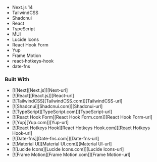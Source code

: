 - Next.js 14
- TailwindCSS
- Shadcnui
- React
- TypeScript
- MUI
- Lucide Icons
- React Hook Form
- Yup
- Frame Motion
- react-hotkeys-hook
- date-fns

### Built With

- [![Next][Next.js]][Next-url]
- [![React][React.js]][React-url]
- [![TailwindCSS][TailwindCSS.com]][TailwindCSS-url]
- [![Shadcnui][Shadcnui.com]][Shadcnui-url]
- [![TypeScript][TypeScript.com]][TypeScript-url]
- [![React Hook Form][React Hook Form.com]][React Hook Form-url]
- [![Yup][Yup.com]][Yup-url]
- [![React Hotkeys Hook][React Hotkeys Hook.com]][React Hotkeys Hook-url]
- [![Date-fns][Date-fns.com]][Date-fns-url]
- [![Material UI][Material UI.com]][Material UI-url]
- [![Lucide Icons][Lucide Icons.com]][Lucide Icons-url]
- [![Frame Motion][Frame Motion.com]][Frame Motion-url]

